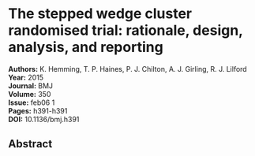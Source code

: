 # The stepped wedge cluster randomised trial: rationale, design, analysis, and reporting

**Authors:** K. Hemming, T. P. Haines, P. J. Chilton, A. J. Girling, R. J. Lilford  
**Year:** 2015  
**Journal:** BMJ  
**Volume:** 350  
**Issue:** feb06 1  
**Pages:** h391-h391  
**DOI:** 10.1136/bmj.h391  

## Abstract


